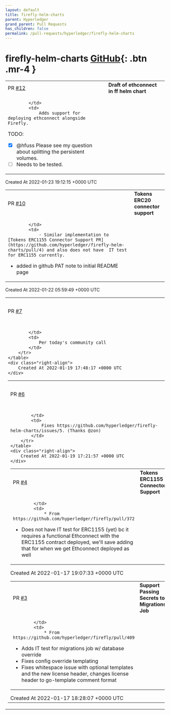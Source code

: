 ```yaml
---
layout: default
title: firefly-helm-charts
parent: Hyperledger
grand_parent: Pull Requests
has_children: false
permalink: /pull-requests/hyperledger/firefly-helm-charts
---
```


# firefly-helm-charts <span class="fs-3 right-align">[GitHub](https://github.com/hyperledger/firefly-helm-charts){: .btn .mr-4 }</span>


<div>
    <table>
        <tr>
            <td>
                PR <a href="https://github.com/hyperledger/firefly-helm-charts/pull/12" class=".btn">#12</a>
            </td>
            <td>
                <b>
                    Draft of ethconnect in ff helm chart
                </b>
            </td>
        </tr>
        <tr>
            <td>
                
            </td>
            <td>
                Adds support for deploying ethconnect alongside Firefly. 

TODO:
- [x] @hfuss Please see my question about splitting the persistent volumes.
- [ ] Needs to be tested. 
            </td>
        </tr>
    </table>
    <div class="right-align">
        Created At 2022-01-23 19:12:15 +0000 UTC
    </div>
</div>

<div>
    <table>
        <tr>
            <td>
                PR <a href="https://github.com/hyperledger/firefly-helm-charts/pull/10" class=".btn">#10</a>
            </td>
            <td>
                <b>
                    Tokens ERC20 connector support
                </b>
            </td>
        </tr>
        <tr>
            <td>
                
            </td>
            <td>
                - Similar implementation to [Tokens ERC1155 Connector Support PR](https://github.com/hyperledger/firefly-helm-charts/pull/4) and also does not have  IT test for ERC1155 currently. 

- added in github PAT note to initial README page
            </td>
        </tr>
    </table>
    <div class="right-align">
        Created At 2022-01-22 05:59:49 +0000 UTC
    </div>
</div>

<div>
    <table>
        <tr>
            <td>
                PR <a href="https://github.com/hyperledger/firefly-helm-charts/pull/7" class=".btn">#7</a>
            </td>
            <td>
                <b>
                    Adding hfuss to CODEOWNERS / maintainers
                </b>
            </td>
        </tr>
        <tr>
            <td>
                
            </td>
            <td>
                Per today's community call
            </td>
        </tr>
    </table>
    <div class="right-align">
        Created At 2022-01-19 17:48:17 +0000 UTC
    </div>
</div>

<div>
    <table>
        <tr>
            <td>
                PR <a href="https://github.com/hyperledger/firefly-helm-charts/pull/6" class=".btn">#6</a>
            </td>
            <td>
                <b>
                    Fix db credential logging exposure
                </b>
            </td>
        </tr>
        <tr>
            <td>
                
            </td>
            <td>
                Fixes https://github.com/hyperledger/firefly-helm-charts/issues/5. (Thanks @zon)
            </td>
        </tr>
    </table>
    <div class="right-align">
        Created At 2022-01-19 17:21:57 +0000 UTC
    </div>
</div>

<div>
    <table>
        <tr>
            <td>
                PR <a href="https://github.com/hyperledger/firefly-helm-charts/pull/4" class=".btn">#4</a>
            </td>
            <td>
                <b>
                    Tokens ERC1155 Connector Support
                </b>
            </td>
        </tr>
        <tr>
            <td>
                
            </td>
            <td>
                * From https://github.com/hyperledger/firefly/pull/372
* Does not have IT test for ERC1155 (yet) bc it requires a functional Ethconnect with the ERC1155 contract deployed, we'll save adding that for when we get Ethconnect deployed as well
            </td>
        </tr>
    </table>
    <div class="right-align">
        Created At 2022-01-17 19:07:33 +0000 UTC
    </div>
</div>

<div>
    <table>
        <tr>
            <td>
                PR <a href="https://github.com/hyperledger/firefly-helm-charts/pull/3" class=".btn">#3</a>
            </td>
            <td>
                <b>
                    Support Passing Secrets to Migrations Job
                </b>
            </td>
        </tr>
        <tr>
            <td>
                
            </td>
            <td>
                * From https://github.com/hyperledger/firefly/pull/409
* Adds IT test for migrations job w/ database override
* Fixes config override templating
* Fixes whitespace issue with optional templates and the new license header, changes license header to go-template comment format
            </td>
        </tr>
    </table>
    <div class="right-align">
        Created At 2022-01-17 18:28:07 +0000 UTC
    </div>
</div>

